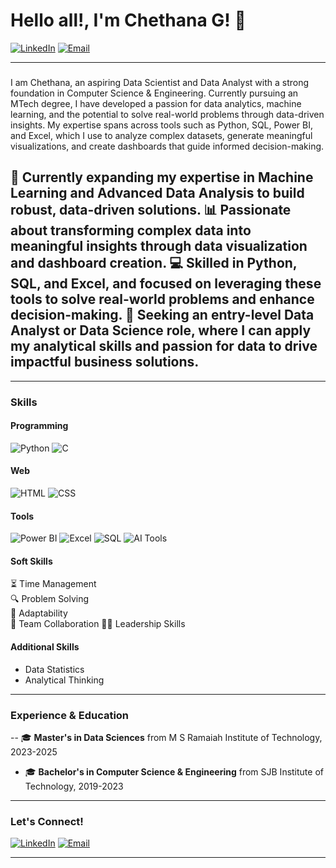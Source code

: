 # Hello all!, I'm Chethana G! 👋


[![LinkedIn](https://img.shields.io/badge/-LinkedIn-0077B5?style=flat&logo=linkedin&logoColor=white)](https://www.linkedin.com/in/chethana-g-3846b2179/) 
[![Email](https://img.shields.io/badge/-Email-D14836?style=flat&logo=gmail&logoColor=white)](mailto:gchethana2000@gmail.com)

---

### 
I am Chethana, an aspiring Data Scientist and Data Analyst with a strong foundation in Computer Science & Engineering. Currently pursuing an MTech degree, I have developed a passion for data analytics, machine learning, and the potential to solve real-world problems through data-driven insights. My expertise spans across tools such as Python, SQL, Power BI, and Excel, which I use to analyze complex datasets, generate meaningful visualizations, and create dashboards that guide informed decision-making.


🌱 Currently expanding my expertise in Machine Learning and Advanced Data Analysis to build robust, data-driven solutions.
📊 Passionate about transforming complex data into meaningful insights through data visualization and dashboard creation.
💻 Skilled in Python, SQL, and Excel, and focused on leveraging these tools to solve real-world problems and enhance decision-making.
🎯 Seeking an entry-level Data Analyst or Data Science role, where I can apply my analytical skills and passion for data to drive impactful business solutions.
---




---

### Skills

#### Programming
![Python](https://img.shields.io/badge/-Python-3776AB?style=flat&logo=python&logoColor=white) 
![C](https://img.shields.io/badge/-C-A8B9CC?style=flat&logo=c&logoColor=white)


#### Web
![HTML](https://img.shields.io/badge/-HTML-E34F26?style=flat&logo=html5&logoColor=white)
![CSS](https://img.shields.io/badge/-CSS-1572B6?style=flat&logo=css3&logoColor=white)

#### Tools
![Power BI](https://img.shields.io/badge/-Power%20BI-F2C811?style=flat&logo=powerbi&logoColor=white)
![Excel](https://img.shields.io/badge/-Excel-217346?style=flat&logo=microsoft-excel&logoColor=white)
![SQL](https://img.shields.io/badge/-SQL-4479A1?style=flat&logo=postgresql&logoColor=white)
![AI Tools](https://img.shields.io/badge/-AI%20Tools-5D3FD3?style=flat&logo=artificial-intelligence&logoColor=white)

#### Soft Skills
⏳ Time Management  
🔍 Problem Solving  
🔄 Adaptability  
🤝 Team Collaboration
👩‍💼 Leadership Skills

#### Additional Skills
- Data Statistics
- Analytical Thinking

---
### Experience & Education
-- 🎓 **Master's in Data Sciences** from M S Ramaiah Institute of Technology, 2023-2025
- 🎓 **Bachelor's in Computer Science & Engineering** from SJB Institute of Technology, 2019-2023



---

### Let's Connect!

[![LinkedIn](https://img.shields.io/badge/-LinkedIn-0077B5?style=flat&logo=linkedin&logoColor=white)](https://www.linkedin.com/in/chethana-g-3846b2179/) 
[![Email](https://img.shields.io/badge/-Email-D14836?style=flat&logo=gmail&logoColor=white)](mailto:gchethana2000@gmail.com) 



---

